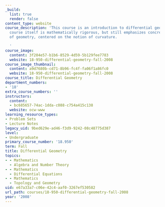 ```yaml
---
_build:
  list: true
  render: false
content_type: website
course_description: 'This course is an introduction to differential geometry. The
  course itself is mathematically rigorous, but still emphasizes concrete aspects
  of geometry, centered on the notion of curvature.

  '
course_image:
  content: 3f204e57-b1b6-8529-4d59-5b129fee7783
  website: 18-950-differential-geometry-fall-2008
course_image_thumbnail:
  content: a9d7680b-cd71-8b96-fc4f-fa06f1a86fc0
  website: 18-950-differential-geometry-fall-2008
course_title: Differential Geometry
department_numbers:
- '18'
extra_course_numbers: ''
instructors:
  content:
  - bc685657-74ac-1dda-c088-c754a415c138
  website: ocw-www
learning_resource_types:
- Problem Sets
- Lecture Notes
legacy_uid: 9bed629e-ad46-f3d9-9242-08c48775d387
level:
- Undergraduate
primary_course_number: '18.950'
term: Fall
title: Differential Geometry
topics:
- - Mathematics
  - Algebra and Number Theory
- - Mathematics
  - Differential Equations
- - Mathematics
  - Topology and Geometry
uid: e67a33a7-c06e-42c4-aaf0-3267ef530582
url_path: courses/18-950-differential-geometry-fall-2008
year: '2008'
---
```

